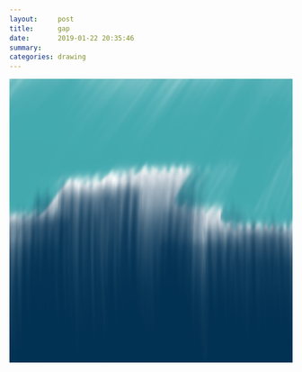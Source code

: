 ```yaml
---
layout:     post
title:      gap
date:       2019-01-22 20:35:46
summary:    
categories: drawing
---
```

![gap](/images/diary/gap.png ".")
